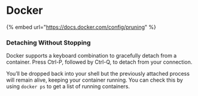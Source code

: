 # Docker



{% embed url="https://docs.docker.com/config/pruning" %}

### Detaching Without Stopping <a href="#detaching-without-stopping" id="detaching-without-stopping"></a>

Docker supports a keyboard combination to gracefully detach from a container. Press Ctrl-P, followed by Ctrl-Q, to detach from your connection.

You’ll be dropped back into your shell but the previously attached process will remain alive, keeping your container running. You can check this by using `docker ps` to get a list of running containers.
